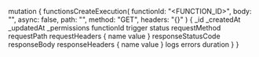 mutation {
    functionsCreateExecution(
        functionId: "<FUNCTION_ID>",
        body: "<BODY>",
        async: false,
        path: "<PATH>",
        method: "GET",
        headers: "{}"
    ) {
        _id
        _createdAt
        _updatedAt
        _permissions
        functionId
        trigger
        status
        requestMethod
        requestPath
        requestHeaders {
            name
            value
        }
        responseStatusCode
        responseBody
        responseHeaders {
            name
            value
        }
        logs
        errors
        duration
    }
}
